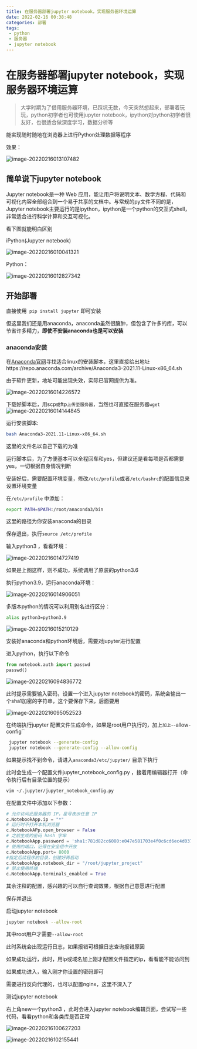 ```yaml
---
title: 在服务器部署jupyter notebook，实现服务器环境运算
date: 2022-02-16 00:38:48
categories: 部署
tags:
 - python
 - 服务器
 - jupyter notebook
---
```


# 在服务器部署jupyter notebook，实现服务器环境运算
>大学时期为了借用服务器环境，已踩坑无数，今天突然想起来，部署着玩玩，python初学者也可使用jupyter notebook，ipython对python初学者很友好，也很适合做深度学习，数据分析等

能实现随时随地在浏览器上进行Python处理数据等程序

效果：

![image-20220216013107482](https://jaycehe.oss-cn-hangzhou.aliyuncs.com/markdown/202202160131561.png)

## 简单说下jupyter notebook

Jupyter notebook是一种 Web 应用，能让用户将说明文本、数学方程、代码和可视化内容全部组合到一个易于共享的文档中。与常规的py文件不同的是，Jupyter notebook主要运行的是ipython，ipython是一个python的交互式shell，非常适合进行科学计算和交互可视化。

看下图就能明白区别

iPython(Jupyter notebook)

![image-20220216010041321](https://jaycehe.oss-cn-hangzhou.aliyuncs.com/markdown/202202160100134.png)

Python：

![image-20220216012827342](https://jaycehe.oss-cn-hangzhou.aliyuncs.com/markdown/202202160128853.png)



## 开始部署

直接使用` pip install jupyter` 即可安装

但这里我们还是用anaconda，anaconda虽然很臃肿，但包含了许多的库，可以节省许多精力，**即使不安装anaconda也是可以安装**

### anaconda安装

在[Anaconda官网](https://www.anaconda.com/)寻找适合linux的安装脚本，这里直接给出地址https://repo.anaconda.com/archive/Anaconda3-2021.11-Linux-x86_64.sh

由于软件更新，地址可能出现失效，实际已官网提供为准。

![image-20220216014226572](https://jaycehe.oss-cn-hangzhou.aliyuncs.com/markdown/202202160142772.png)

下载好脚本后，用scp`或`ftp`上传至服务器`，当然也可直接在服务器`wget`![image-20220216014144845](https://jaycehe.oss-cn-hangzhou.aliyuncs.com/markdown/202202160141546.png)

运行安装脚本:

```sh
bash Anaconda3-2021.11-Linux-x86_64.sh
```

这里的文件名以自己下载的为准

运行脚本后，为了方便基本可以全程回车和yes，但建议还是看每项是否都需要yes，一切根据自身情况判断

安装好后，需要配置环境变量，修改`/etc/profile`或者`/etc/bashrc`的配置信息来设置环境变量

在`/etc/profile` 中添加：

```sh
export PATH=$PATH:/root/anaconda3/bin
```

这里的路径为你安装anaconda的目录

保存退出，执行`source /etc/profile`

输入python3 ，看看环境：

![image-20220216014727419](https://jaycehe.oss-cn-hangzhou.aliyuncs.com/markdown/202202160147985.png)

如果是上图这样，则不成功，系统调用了原装的python3.6

执行python3.9，运行anaconda环境：

![image-20220216014906051](https://jaycehe.oss-cn-hangzhou.aliyuncs.com/markdown/202202160149595.png)

多版本python的情况可以利用别名进行区分：

```sh
alias python3=python3.9
```

![image-20220216015210129](https://jaycehe.oss-cn-hangzhou.aliyuncs.com/markdown/202202160152179.png)

 安装好anaconda和python环境后，需要对jupyter进行配置

进入python，执行以下命令

```python
from notebook.auth import passwd 
passwd()
```

![image-20220216094836772](https://jaycehe.oss-cn-hangzhou.aliyuncs.com/markdown/202202160948965.png)

此时提示需要输入密码，设置一个进入jupyter notebook的密码，系统会输出一个sha1加密的字符串，这个要保存下来，后面要用

![image-20220216095052523](https://jaycehe.oss-cn-hangzhou.aliyuncs.com/markdown/202202160950884.png)



在终端执行jupyter 配置文件生成命令，如果是root用户执行的，加上`加上`--allow-config``

```sh
 jupyter notebook --generate-config
 jupyter notebook --generate-config --allow-config
```

如果提示找不到命令，请进入`anaconda3/etc/jupyter/` 目录下执行

此时会生成一个配置文件jupyter_notebook_config.py ，接着用编辑器打开（命令执行后有目录位置的提示）

```sh
vim ~/.jupyter/jupyter_notebook_config.py
```

在配置文件中添加以下参数：

```python
# 允许访问此服务器的 IP，星号表示任意 IP
c.NotebookApp.ip = "*"
# 运行时不打开本机浏览器
c.NotebookAPp.open_browser = False
# 之前生成的密码 hash 字串
c.NotebookApp.password = 'sha1:781d82cc6080:e047e581703e4f0c6cd6ec4d037b244315aebe9c'
# 使用的端口，记得在安全组中开放
c.NotebookApp.port= 8000
#指定后续程序的目录，创建好再启动
c.NotebookApp.notebook_dir = "/root/jupyter_project"
# 禁止使用终端
c.NotebookApp.terminals_enabled = True
```

其余注释的配置，感兴趣的可以自行查询效果，根据自己意愿进行配置

保存并退出

启动jupyter notebook

```sh
jupyter notebook --allow-root
```

其中root用户才需要`--allow-root`

此时系统会出现运行日志，如果报错可根据日志查询报错原因

如果成功运行，此时，用ip或域名加上刚才配置文件指定的ip，看看能不能访问到

如果成功进入，输入刚才你设置的密码即可

需要进行反向代理的，也可以配置nginx，这里不深入了

测试jupyter notebook

右上角new一个python3 ，此时会进入jupyter notebook编辑页面，尝试写一些代码，看看python和各类库是否正常

![image-20220216100627203](https://jaycehe.oss-cn-hangzhou.aliyuncs.com/markdown/202202161006258.png)

![image-20220216102155441](https://jaycehe.oss-cn-hangzhou.aliyuncs.com/markdown/202202161021586.png)
